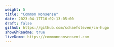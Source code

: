 ```yaml
---
weight: 5
title: "Common Nonsense"
date: 2023-04-17T16:02:13-05:00
draft: false
github: https://github.com/schaefsteven/cn-hugo
showGhReadme: true
liveDemo: https://commonnonsensemi.com
---
```


